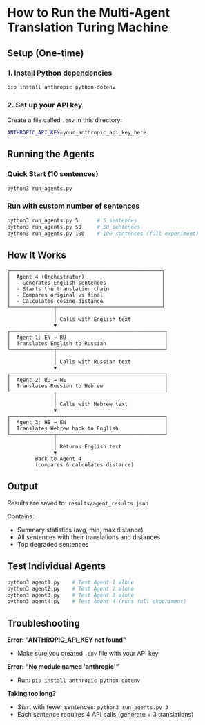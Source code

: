# How to Run the Multi-Agent Translation Turing Machine

## Setup (One-time)

### 1. Install Python dependencies
```bash
pip install anthropic python-dotenv
```

### 2. Set up your API key
Create a file called `.env` in this directory:
```bash
ANTHROPIC_API_KEY=your_anthropic_api_key_here
```

## Running the Agents

### Quick Start (10 sentences)
```bash
python3 run_agents.py
```

### Run with custom number of sentences
```bash
python3 run_agents.py 5      # 5 sentences
python3 run_agents.py 50     # 50 sentences
python3 run_agents.py 100    # 100 sentences (full experiment)
```

## How It Works

```
┌─────────────────────────────────────────────────┐
│  Agent 4 (Orchestrator)                         │
│  - Generates English sentences                  │
│  - Starts the translation chain                 │
│  - Compares original vs final                   │
│  - Calculates cosine distance                   │
└──────────────┬──────────────────────────────────┘
               │
               │ Calls with English text
               ▼
┌──────────────────────────────────────────────────┐
│  Agent 1: EN → RU                                │
│  Translates English to Russian                   │
└──────────────┬───────────────────────────────────┘
               │
               │ Calls with Russian text
               ▼
┌──────────────────────────────────────────────────┐
│  Agent 2: RU → HE                                │
│  Translates Russian to Hebrew                    │
└──────────────┬───────────────────────────────────┘
               │
               │ Calls with Hebrew text
               ▼
┌──────────────────────────────────────────────────┐
│  Agent 3: HE → EN                                │
│  Translates Hebrew back to English               │
└──────────────┬───────────────────────────────────┘
               │
               │ Returns English text
               ▼
         Back to Agent 4
         (compares & calculates distance)
```

## Output

Results are saved to: `results/agent_results.json`

Contains:
- Summary statistics (avg, min, max distance)
- All sentences with their translations and distances
- Top degraded sentences

## Test Individual Agents

```bash
python3 agent1.py    # Test Agent 1 alone
python3 agent2.py    # Test Agent 2 alone
python3 agent3.py    # Test Agent 3 alone
python3 agent4.py    # Test Agent 4 (runs full experiment)
```

## Troubleshooting

**Error: "ANTHROPIC_API_KEY not found"**
- Make sure you created `.env` file with your API key

**Error: "No module named 'anthropic'"**
- Run: `pip install anthropic python-dotenv`

**Taking too long?**
- Start with fewer sentences: `python3 run_agents.py 3`
- Each sentence requires 4 API calls (generate + 3 translations)
